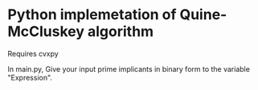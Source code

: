# Python implemetation of Quine-McCluskey algorithm
Requires cvxpy

In main.py, Give your input prime implicants in binary form to the variable "Expression".
